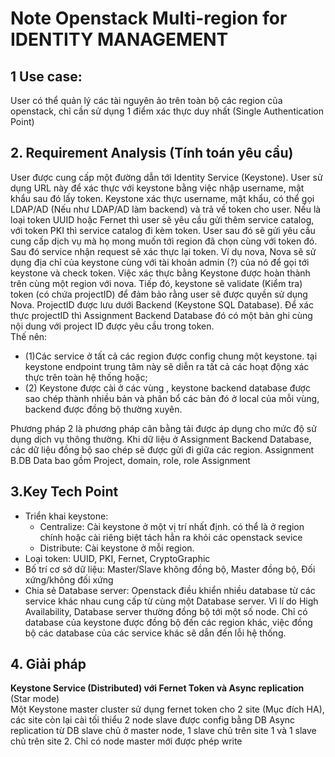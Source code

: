 # Note Openstack Multi-region for IDENTITY MANAGEMENT
## 1 Use case: 
User có thể quản lý các tài nguyên ảo trên toàn bộ các region của openstack, chỉ cần sử dụng 1 điểm xác thực duy nhất (Single Authentication Point)
## 2. Requirement Analysis (Tính toán yêu cầu)
User được cung cấp một đường dẫn tới Identity Service (Keystone). User sử dụng URL này để xác thực với keystone bằng việc nhập username, mật khẩu sau đó lấy token. Keystone xác thực username, mật khẩu, có thể gọi LDAP/AD (Nếu như LDAP/AD làm backend) và trả về token cho user. Nếu là loại token UUID hoặc Fernet thì user sẽ yêu cầu gửi thêm service catalog, với token PKI thì service catalog đi kèm token. User sau đó sẽ gửi yêu cầu cung cấp dịch vụ mà họ mong muốn tới region đã chọn cùng với token đó. Sau đó service nhận request sẽ xác thực lại token. Ví dụ nova, Nova sẽ sử dụng địa chỉ của keystone cùng với tài khoản admin (?) của nó để gọi tới keystone và check token. Việc xác thực bằng Keystone được hoàn thành trên cùng một region với nova. Tiếp đó, keystone sẽ validate (Kiểm tra) token (có chứa projectID) để đảm bảo rằng user sẽ được quyền sử dụng Nova. ProjectID được lưu dưới Backend (Keystone SQL Database). Để xác thực projectID thì Assignment Backend Database đó có một bản ghi cùng nội dung với project ID được yêu cầu trong token.  
Thế nên: 
- (1)Các service ở tất cả các region được config chung một keystone. tại keystone endpoint trung tâm này sẽ diễn ra tất cả các hoạt động xác thực trên toàn hệ thống hoặc;
- (2) Keystone được cài ở các vùng , keystone backend database được sao chép thành nhiều bản và phân bổ các bản đó ở local của mỗi vùng, backend được đồng bộ thường xuyên.   

Phương pháp 2 là phương pháp cân bằng tải được áp dụng cho mức độ sử dụng dịch vụ thông thường. Khi dữ liệu ở Assignment Backend Database, các dữ liệu đồng bộ sao chép sẽ được gửi đi giữa các region. Assignment B.DB Data bao gồm Project, domain, role, role Assignment

## 3.Key Tech Point 
- Triển khai keystone:  
    - Centralize: Cài keystone ở một vị trí nhất định. có thể là ở region chính hoặc cài riêng biệt tách hẳn ra khỏi các openstack sevice  
    - Distribute: Cài keystone ở mỗi region.
- Loại token: UUID, PKI, Fernet, CryptoGraphic
- Bố trí cơ sở dữ liệu: Master/Slave không đồng bộ, Master đồng bộ, Đối xứng/không đối xứng
- Chia sẻ Database server: Openstack điều khiển nhiều database từ các service khác nhau cung cấp từ cùng một Database server. Vì lí do High Availability, Database server thường đồng bộ tới một số node. Chỉ có database của keystone được đồng bộ đến các region khác, việc đồng bộ các database của các service khác sẽ dẫn đến lỗi hệ thống.

## 4. Giải pháp
**Keystone Service (Distributed) với Fernet Token và Async replication** (Star mode)  
Một Keystone master cluster sử dụng fernet token cho 2 site (Mục đích HA), các site còn lại cài tối thiểu 2 node slave được config bằng DB Async replication từ DB slave chủ ở master node, 1 slave chủ trên site 1 và 1 slave chủ trên site 2. Chỉ có node master mới được phép write 
